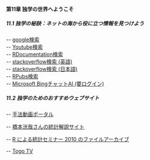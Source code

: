 #### 第11章 独学の世界へようこそ
##### <b>11.1 独学の秘訣：ネットの海から役に立つ情報を見つけよう</b>
-- <a href="https://www.google.co.jp/" target="_blank" rel="noopener noreferrer">google検索</a><br>
-- <a href="https://www.youtube.com/" target="_blank" rel="noopener noreferrer">Youtube検索</a><br>
-- <a href="https://www.rdocumentation.org/" target="_blank" rel="noopener noreferrer">RDocumentation検索</a><br>
-- <a href="https://stackoverflow.com/questions" target="_blank" rel="noopener noreferrer">stackoverflow検索 (英語)</a><br>
-- <a href="https://ja.stackoverflow.com/" target="_blank" rel="noopener noreferrer">stackoverflow検索 (日本語)</a><br>
-- <a href="https://rpubs.com/" target="_blank" rel="noopener noreferrer">RPubs検索</a><br>
-- <a href="https://www.bing.com/" target="_blank" rel="noopener noreferrer">Microsoft BingチャットAI (要ログイン)</a><br>


##### <b>11.2 独学のためのおすすめウェブサイト</b>
-- <a href="https://sites.google.com/view/ecology-method-portal/analysis/rstudio" target="_blank" rel="noopener noreferrer">手法動画ポータル</a><br>

-- <a href="https://sites.google.com/view/ecology-koyahashimoto/home" target="_blank" rel="noopener noreferrer">橋本洸哉さんの統計解説サイト</a><br>

-- <a href="https://ong8181.github.io/rstat2010.html" target="_blank" rel="noopener noreferrer">R による統計セミナー 2010 のファイルアーカイブ</a><br>

-- <a href="https://togotv.dbcls.jp/" target="_blank" rel="noopener noreferrer">Togo TV </a><br>
